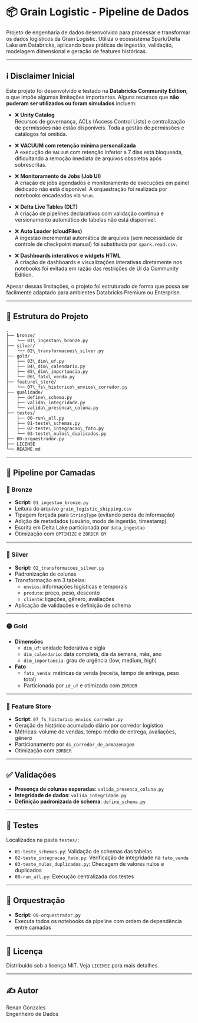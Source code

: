 # 📦 Grain Logistic - Pipeline de Dados

Projeto de engenharia de dados desenvolvido para processar e transformar os dados logísticos da Grain Logistic. Utiliza o ecossistema Spark/Delta Lake em Databricks, aplicando boas práticas de ingestão, validação, modelagem dimensional e geração de features históricas.

---

## ℹ️ Disclaimer Inicial

Este projeto foi desenvolvido e testado na **Databricks Community Edition**, o que impõe algumas limitações importantes. Alguns recursos que **não puderam ser utilizados ou foram simulados** incluem:

- ❌ **Unity Catalog**  
  Recursos de governança, ACLs (Access Control Lists) e centralização de permissões não estão disponíveis. Toda a gestão de permissões e catálogos foi omitida.

- ❌ **VACUUM com retenção mínima personalizada**  
  A execução de `VACUUM` com retenção inferior a 7 dias está bloqueada, dificultando a remoção imediata de arquivos obsoletos após sobrescritas.

- ❌ **Monitoramento de Jobs (Job UI)**  
  A criação de jobs agendados e monitoramento de execuções em painel dedicado não está disponível. A orquestração foi realizada por notebooks encadeados via `%run`.

- ❌ **Delta Live Tables (DLT)**  
  A criação de pipelines declarativos com validação contínua e versionamento automático de tabelas não está disponível.

- ❌ **Auto Loader (cloudFiles)**  
  A ingestão incremental automática de arquivos (sem necessidade de controle de checkpoint manual) foi substituída por `spark.read.csv`.

- ❌ **Dashboards interativos e widgets HTML**  
  A criação de dashboards e visualizações interativas diretamente nos notebooks foi evitada em razão das restrições de UI da Community Edition.

Apesar dessas limitações, o projeto foi estruturado de forma que possa ser facilmente adaptado para ambientes Databricks Premium ou Enterprise.


---

## 📁 Estrutura do Projeto

```
.
├── bronze/
│   └── 01\_ingestao\_bronze.py
├── silver/
│   └── 02\_transformacoes\_silver.py
├── gold/
│   ├── 03\_dim\_uf.py
│   ├── 04\_dim\_calendario.py
│   ├── 05\_dim\_importancia.py
│   └── 06\_fato\_venda.py
├── feature\_store/
│   └── 07\_fs\_historico\_envios\_corredor.py
├── qualidade/
│   ├── define\_schema.py
│   ├── valida\_integridade.py
│   └── valida\_presenca\_coluna.py
├── testes/
│   ├── 00-run\_all.py
│   ├── 01-teste\_schemas.py
│   ├── 02-teste\_integracao\_fato.py
│   └── 03-teste\_nulos\_duplicados.py
├── 00-orquestrador.py
├── LICENSE
└── README.md
```

---

## 🚀 Pipeline por Camadas

### 🔹 Bronze

- **Script:** `01_ingestao_bronze.py`
- Leitura do arquivo `grain_logistic_shipping.csv`
- Tipagem forçada para `StringType` (evitando perda de informação)
- Adição de metadados (usuário, modo de ingestão, timestamp)
- Escrita em Delta Lake particionada por `data_ingestao`
- Otimização com `OPTIMIZE` e `ZORDER BY`

---

### 🔸 Silver

- **Script:** `02_transformacoes_silver.py`
- Padronização de colunas
- Transformação em 3 tabelas:
  - `envios`: informações logísticas e temporais
  - `produto`: preço, peso, desconto
  - `cliente`: ligações, gênero, avaliações
- Aplicação de validações e definição de schema

---

### 🟡 Gold

- **Dimensões**
  - `dim_uf`: unidade federativa e sigla
  - `dim_calendario`: data completa, dia da semana, mês, ano
  - `dim_importancia`: grau de urgência (low, medium, high)
- **Fato**
  - `fato_venda`: métricas da venda (receita, tempo de entrega, peso total)
  - Particionada por `id_uf` e otimizada com `ZORDER`

---

### 🧠 Feature Store

- **Script:** `07_fs_historico_envios_corredor.py`
- Geração de histórico acumulado diário por corredor logístico
- Métricas: volume de vendas, tempo médio de entrega, avaliações, gênero
- Particionamento por `ds_corredor_de_armazenagem`
- Otimização com `ZORDER`

---

## ✅ Validações

- **Presença de colunas esperadas**: `valida_presenca_coluna.py`
- **Integridade de dados**: `valida_integridade.py`
- **Definição padronizada de schema**: `define_schema.py`

---

## 🧪 Testes

Localizados na pasta `testes/`:

- `01-teste_schemas.py`: Validação de schemas das tabelas
- `02-teste_integracao_fato.py`: Verificação de integridade na `fato_venda`
- `03-teste_nulos_duplicados.py`: Checagem de valores nulos e duplicados
- `00-run_all.py`: Execução centralizada dos testes

---

## 🧭 Orquestração

- **Script:** `00-orquestrador.py`
- Executa todos os notebooks da pipeline com ordem de dependência entre camadas

---

## 📄 Licença

Distribuído sob a licença MIT. Veja `LICENSE` para mais detalhes.

---

## ✍️ Autor

Renan Gonzales  
Engenheiro de Dados
